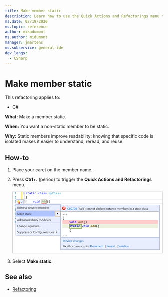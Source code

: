 ```yaml
---
title: Make member static
description: Learn how to use the Quick Actions and Refactorings menu to make a member static.
ms.date: 02/19/2020
ms.topic: reference
author: mikadumont
ms.author: midumont
manager: jmartens
ms.subservice: general-ide
dev_langs:
  - CSharp
---
```

# Make member static


This refactoring applies to:

- C#

**What:** Make a member static.

**When:** You want a non-static member to be static.

**Why:** Static members improve readability: knowing that specific code is isolated makes it easier to understand, reread, and reuse. 

## How-to

1. Place your caret on the member name.

2. Press **Ctrl**+**.** (period) to trigger the **Quick Actions and Refactorings** menu.

   ![Make member static](media/make-member-static.png)

3. Select **Make static**.

## See also

- [Refactoring](../refactoring-in-visual-studio.md)
